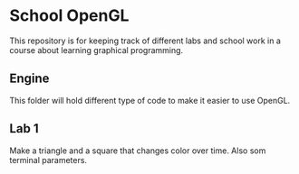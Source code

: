 # School OpenGL
This repository is for keeping track of different labs and school work in a course about learning graphical programming.

## Engine 
This folder will hold different type of code to make it easier to use OpenGL.

## Lab 1
Make a triangle and a square that changes color over time. Also som terminal parameters.
